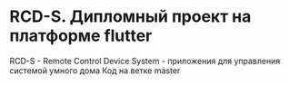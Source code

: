 # RCD-S. Дипломный проект на платформе flutter
RCD-S - Remote Control Device System - приложения для управления системой умного дома
Код на ветке master
